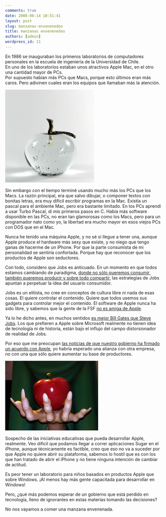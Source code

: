 ```yaml
---
comments: true
date: 2008-06-14 10:51:41
layout: post
slug: manzanas-envenenedas
title: manzanas envenenedas
authors: [admin]
wordpress_id: 11
---
```


En 1986 se inauguraban los primeros laboratorios de computadores personales en la escuela de ingeniería de la Universidad de Chile.  
En uno de los laboratorios estaban unos atractivos Apple Mac, en el otro una cantidad mayor de PCs.  
Por supuesto habían más PCs que Macs, porque esto últimos eran más caros. Pero adivinen cuales eran los equipos que llamaban más la atención.

![glass_apple.jpg](927329_glass_apple.jpg)

Sin embargo con el tiempo terminé usando mucho más los PCs que los Macs. La razón principal, era que salvo dibujar, o componer textos con bonitas letras, era muy dificil escribir programas en la Mac. Existía un pascal para el ambiente Mac, pero era bastante limitado. En los PCs aprendí a usar Turbo Pascal, di mis primeros pasos en C. Había más software disponible en las PCs, no eran tan glamorosas como los Macs, pero para un programador nato como yo, la libertad era mucho mayor en esos viejos PCs con DOS que en el Mac.

Nunca he tenido una máquina Apple, y no sé si llegue a tener una, aunque Apple produce el hardware más sexy que existe, y no niego que tengo ganas de hacerme de un iPhone. Por que la parte consumista de mi personalidad se sentiría confortada. Porque hay que reconocer que los productos de Apple son seductores.

Con todo, considero que Jobs es anticuado. En un momento en que todos estamos cambiando de paradigma, [donde no sólo queremos consumir, también queremos producir y sobre todo compartir](/2008/06/de_donde_saca_el_tiempo_la_gente.html), las estrategias de Jobs apuntan a perpetuar la idea del usuario consumidor.

Jobs es un elitista, no cree en conceptos de cultura libre ni nada de esas cosas. El quiere controlar el contenido. Quiere que todos usemos sus gadgets para controlar mejor el contenido. El software de Apple nunca ha sido libre, y sabemos que la gente de la FSF [no es amiga de Apple](http://fakesteve.blogspot.com/2007/06/freetards-no-iphones-for-us-thanks.html).

Ya lo he dicho antes, en muchos sentidos [es mejor Bill Gates que Steve Jobs](http://www.lnds.net/2006/06/piratas_de_silicon_valley.html). Los que prefieren a Apple sobre Microsoft realmente no tienen idea de tecnología ni de historia, están bajo el influjo del campo distorsionador de realidad de Jobs.

Por eso que me preocupan [las noticias de que nuestro gobierno ha firmado un acuerdo con Apple](http://luisramirez.cl/blog/?p=1135), yo habría esperado una alianza con otra empresa, no con una que sólo quiere aumentar su base de productores.

![poison_apple.jpg](542439_poison_apple.jpg)

Sospecho de las iniciativas educativas que pueda desarrollar Apple, realmente. Veo dificil que podamos llegar a correr aplicaciones Sugar en el iPhone, aunque técnicamente es factible, creo que eso no va a suceder por que Apple no quiere abrir su plataforma, sabemos lo hostil que es con los que han tratado de abrir el iPhone y no tiene ninguna intención de cambiar de actitud.

Es peor tener un laboratorio para niños basados en productos Apple que sobre Windows. ¡Al menos hay más gente capacitada para desarrollar en Windows!

Pero, ¿qué más podemos esperar de un gobierno que está perdido en tecnología, lleno de ignorantes en estas materias tomando las decisiones?

No nos vayamos a comer una manzana envenenada.



